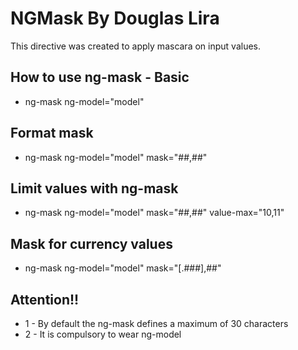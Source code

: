 NGMask By Douglas Lira
=================

This directive was created to apply mascara on input values.

## How to use ng-mask - Basic

* ng-mask ng-model="model"

## Format mask

* ng-mask ng-model="model" mask="##,##"

## Limit values with ng-mask

* ng-mask ng-model="model" mask="##,##" value-max="10,11"

## Mask for currency values

* ng-mask ng-model="model" mask="[.###],##"

## Attention!!

* 1 - By default the ng-mask defines a maximum of 30 characters
* 2 - It is compulsory to wear ng-model